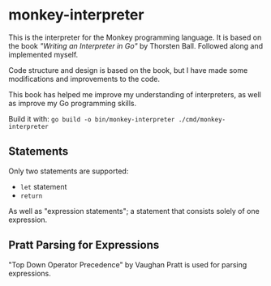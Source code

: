 # monkey-interpreter

This is the interpreter for the Monkey programming language. It is based on the book <i>"Writing an Interpreter in Go"</i> by Thorsten Ball. Followed along and implemented myself.

Code structure and design is based on the book, but I have made some modifications and improvements to the code.

This book has helped me improve my understanding of interpreters, as well as improve my Go programming skills.

Build it with:
`go build -o bin/monkey-interpreter ./cmd/monkey-interpreter`

## Statements
Only two statements are supported:
- `let` statement
- `return`

As well as "expression statements"; a statement that consists solely of one expression.

## Pratt Parsing for Expressions
"Top Down Operator Precedence" by Vaughan Pratt is used for parsing expressions.
